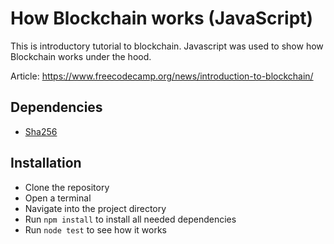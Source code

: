 # How Blockchain works (JavaScript)
This is introductory tutorial to blockchain. Javascript was used to show how Blockchain works under the hood.

Article: https://www.freecodecamp.org/news/introduction-to-blockchain/

## Dependencies
- [Sha256](https://www.npmjs.com/package/sha256)

## Installation
- Clone the repository
- Open a terminal
- Navigate into the project directory
- Run ``npm install`` to install all needed dependencies
- Run ``node test`` to see how it works
